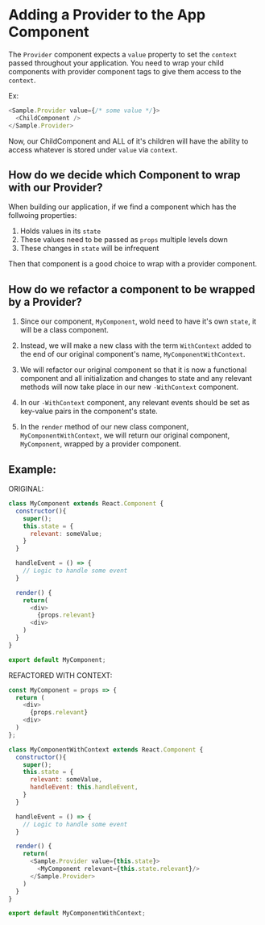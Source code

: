 
# Adding a Provider to the App Component

The `Provider` component expects a `value` property to set the `context` passed throughout your application. 
You need to wrap your child components with provider component tags to give them access to the `context`.

Ex:
```javascript
<Sample.Provider value={/* some value */}>
  <ChildComponent />
</Sample.Provider>
```

Now, our ChildComponent and ALL of it's children will have the ability to access whatever is stored under `value` via `context`.






## How do we decide which Component to wrap with our Provider?

When building our application, if we find a component which has the follwoing properties:

1. Holds values in its `state`
2. These values need to be passed as `props` multiple levels down
3. These changes in `state` will be infrequent

Then that component is a good choice to wrap with a provider component.





## How do we refactor a component to be wrapped by a Provider?

1. Since our component, `MyComponent`, wold need to have it's own `state`, it will be a class component.

2. Instead, we will make a new class with the term `WithContext` added to the end of our original component's name,  `MyComponentWithContext`.

3. We will refactor our original component so that it is now a functional component and all initialization and changes to state and any relevant methods will now take place in our new `-WithContext` component.

4. In our `-WithContext` component, any relevant events should be set as key-value pairs in the component's state.

4. In the `render` method of our new class component, `MyComponentWithContext`, we will return our original component, `MyComponent`, wrapped by a provider component.


## Example:

ORIGINAL:

  ```javascript
  class MyComponent extends React.Component {
    constructor(){
      super();
      this.state = {
        relevant: someValue;
      }
    }

    handleEvent = () => {
      // Logic to handle some event
    }

    render() {
      return(
        <div>
          {props.relevant}
        <div>
      )
    }
  }

  export default MyComponent;
  ```




REFACTORED WITH CONTEXT:

  ```javascript
  const MyComponent = props => {
    return (
      <div>
        {props.relevant}
      <div>
    )
  };

  class MyComponentWithContext extends React.Component {
    constructor(){
      super();
      this.state = {
        relevant: someValue,
        handleEvent: this.handleEvent,
      }
    }

    handleEvent = () => {
      // Logic to handle some event
    }

    render() {
      return(
        <Sample.Provider value={this.state}>
          <MyComponent relevant={this.state.relevant}/>
        </Sample.Provider>
      )
    }
  }

  export default MyComponentWithContext;

  ```